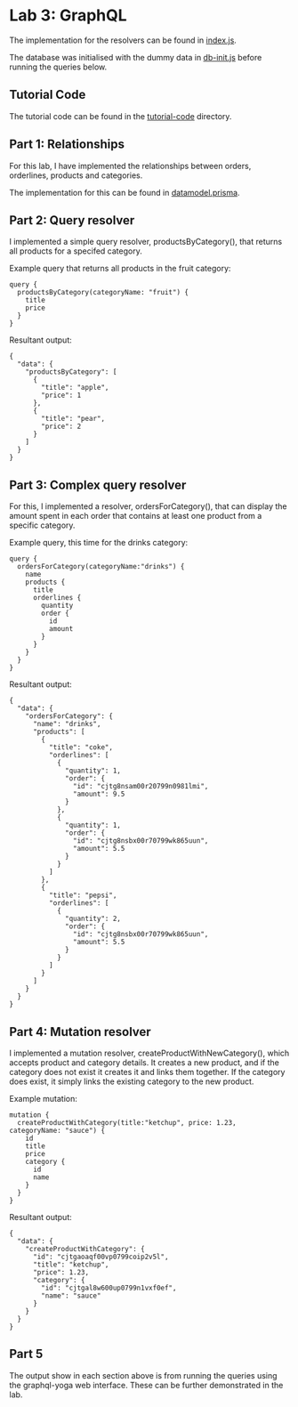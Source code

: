 # Lab 3: GraphQL

The implementation for the resolvers can be found in [index.js](index.js).

The database was initialised with the dummy data in [db-init.js](db-init.js) before running the queries below.

## Tutorial Code

The tutorial code can be found in the [tutorial-code](tutorial-code) directory.

## Part 1: Relationships

For this lab, I have implemented the relationships between orders, orderlines, products and categories.

The implementation for this can be found in [datamodel.prisma](datamodel.prisma).

## Part 2: Query resolver

I implemented a simple query resolver, productsByCategory(), that returns all products for a specifed category.

Example query that returns all products in the fruit category:

```
query {
  productsByCategory(categoryName: "fruit") {
    title
    price
  }
}
```

Resultant output:

```
{
  "data": {
    "productsByCategory": [
      {
        "title": "apple",
        "price": 1
      },
      {
        "title": "pear",
        "price": 2
      }
    ]
  }
}
```

## Part 3: Complex query resolver

For this, I implemented a resolver, ordersForCategory(), that can display the amount spent in each order that contains at least one product from a specific category.

Example query, this time for the drinks category:

```
query {
  ordersForCategory(categoryName:"drinks") {
    name
    products {
      title
      orderlines {
        quantity
        order {
          id
          amount
        }
      }
    }
  }
}
```

Resultant output:

```
{
  "data": {
    "ordersForCategory": {
      "name": "drinks",
      "products": [
        {
          "title": "coke",
          "orderlines": [
            {
              "quantity": 1,
              "order": {
                "id": "cjtg8nsam00r20799n0981lmi",
                "amount": 9.5
              }
            },
            {
              "quantity": 1,
              "order": {
                "id": "cjtg8nsbx00r70799wk865uun",
                "amount": 5.5
              }
            }
          ]
        },
        {
          "title": "pepsi",
          "orderlines": [
            {
              "quantity": 2,
              "order": {
                "id": "cjtg8nsbx00r70799wk865uun",
                "amount": 5.5
              }
            }
          ]
        }
      ]
    }
  }
}
```

## Part 4: Mutation resolver

I implemented a mutation resolver, createProductWithNewCategory(), which accepts product and category details. It creates a new product, and if the category does not exist it creates it and links them together. If the category does exist, it simply links the existing category to the new product.

Example mutation:

```
mutation {
  createProductWithCategory(title:"ketchup", price: 1.23, categoryName: "sauce") {
    id
    title
    price
    category {
      id
      name
    }
  }
}
```

Resultant output:

```
{
  "data": {
    "createProductWithCategory": {
      "id": "cjtgaoaqf00vp0799coip2v5l",
      "title": "ketchup",
      "price": 1.23,
      "category": {
        "id": "cjtgal8w600up0799n1vxf0ef",
        "name": "sauce"
      }
    }
  }
}
```

## Part 5

The output show in each section above is from running the queries using the graphql-yoga web interface. These can be further demonstrated in the lab.

